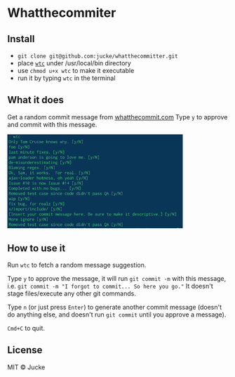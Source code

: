 # Whatthecommiter

## Install

- `git clone git@github.com:jucke/whatthecommitter.git`
- place [`wtc`](bin/wtc) under /usr/local/bin directory
- use `chmod u+x wtc` to make it executable
- run it by typing `wtc` in the terminal

## What it does

Get a random commit message from [whatthecommit.com](http://whatthecommit.com) Type `y` to approve and commit with this message.

<img width="400" src="docs/img/whatthecommiter.png"/>

## How to use it

Run `wtc` to fetch a random message suggestion.

Type `y` to approve the message, it will run `git commit -m` with this message, i.e. `git commit -m "I forgot to commit... So here you go."` It doesn't stage files/execute any other git commands.

Type `n` (or just press `Enter`) to generate another commit message (doesn't do anything else, and doesn't run `git commit` until you approve a message). 

`Cmd+C` to quit.

## License

MIT © Jucke